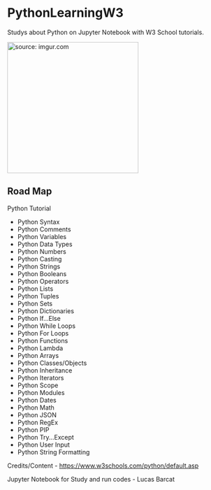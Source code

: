 # PythonLearningW3
Studys about Python on Jupyter Notebook with W3 School tutorials.

<img src="https://www.python.org/static/community_logos/python-logo-generic.svg" title="source: imgur.com" width="300" align="center"/></a> 



## Road Map

Python Tutorial

- Python Syntax
- Python Comments
- Python Variables
- Python Data Types
- Python Numbers
- Python Casting
- Python Strings
- Python Booleans
- Python Operators
- Python Lists
- Python Tuples
- Python Sets
- Python Dictionaries
- Python If...Else
- Python While Loops
- Python For Loops
- Python Functions
- Python Lambda
- Python Arrays
- Python Classes/Objects
- Python Inheritance
- Python Iterators
- Python Scope
- Python Modules
- Python Dates
- Python Math
- Python JSON
- Python RegEx
- Python PIP
- Python Try...Except
- Python User Input
- Python String Formatting

Credits/Content - https://www.w3schools.com/python/default.asp

Jupyter Notebook for Study and run codes - Lucas Barcat
